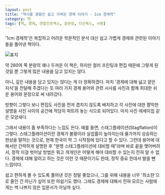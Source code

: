```yaml
---
layout: post
title: "역사를 곁들인 쉽고 가벼운 경제 이야기 - 1cm 경제학"
category: 책
tags: [책, 경제, 연합인포맥스, 윤현정, 다산북스, 서평]
---
```


'1cm 경제학'은 복잡하고 어려운 학문적인 분석 대신
쉽고 가볍게 경제와 관련된 이야기들을 풀어낸 책이다.

![표지](https://lh3.googleusercontent.com/-Z-aStqVa5fg/WVO9DVxoZHI/AAAAAAAAVCI/dYH_WgbMY7g-maUXccAk6U4TNLjqKoJ3QCE0YBhgL/s360/1cm-economics-book.jpg "시사와 사진을 곁들여 최대한 쉽게 풀어냈다.")

약 280여 쪽 분량의 꽤나 두꺼운 이 책은,
하지만 컬러 프린팅과 편집 때문에 그렇게 된 것일 뿐
그렇게 많은 내용을 담고 있지는 않다.

아니, 깊은 내용을 담고 있지는 않다는 게 더 정확하겠다.
마치 '경제에 대해 넓고 얕은 지식'을 전달해 주겠다는 듯
여러 가지 경제 용어와 관련 시사를
사진과 함께 최대한 쉬운 용어와 문장으로 써 내려갔다.

방향이 그렇다 보니 편집도
사진을 먼저 겹치지 않도록 배치하고
각 사진에 대한 짤막한 설명을
사진 사이의 공간에 적당히 퍼트려 놓는 식으로 되어있다.
마치 사진 에세이집 같은 모양새다.

그래서 내용이 좀 부족하다는 느낌도 든다.
예를 들면, 스태그플레이션(Stagflation)이 그렇다.
스태그플레이션이란 경제가 불황이라 실업률이 높아지는데 물가까지 상승하는 현상을 말하는 것으로,
현재 한국이 딱 그 시작점에 있다고 할 수 있다.
그런데 용어에 대해서만 간략하게 설명한 후 "분명 스태그플레이션에 대비할 때"라며 바로 끝을 맺어버려서,
정작 이걸 벗어날 방법은 뭐고
개개인은 어떻게 해야 대비할 수 있는지 전혀 알 수 없다.
경제에 대해 알려고 하는 것은 이런 것 때문이기도 한데,
정작 중요 한데서 발을 뺀 느낌이다.

쉽고 편하게 볼 수 있도록 풀어낸 것은 정말 좋았으나,
그를 위해 내용을 너무 '최소한'으로 줄인 건 아닌가 싶어 또한 아쉽기도 했다.
그래도 경제에 대해서 전혀 모르는 사람에게는 썩 나쁘지 않은 입문서가 아닐까 싶다.
